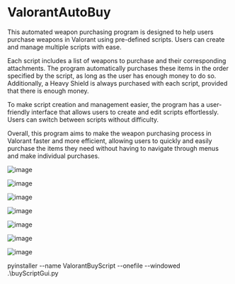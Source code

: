 ﻿# ValorantAutoBuy
 
This automated weapon purchasing program is designed to help users purchase weapons in Valorant using pre-defined scripts. Users can create and manage multiple scripts with ease.

Each script includes a list of weapons to purchase and their corresponding attachments. The program automatically purchases these items in the order specified by the script, as long as the user has enough money to do so. Additionally, a Heavy Shield is always purchased with each script, provided that there is enough money.

To make script creation and management easier, the program has a user-friendly interface that allows users to create and edit scripts effortlessly. Users can switch between scripts without difficulty.

Overall, this program aims to make the weapon purchasing process in Valorant faster and more efficient, allowing users to quickly and easily purchase the items they need without having to navigate through menus and make individual purchases.



![image](https://github.com/lwitthus/ValorantAutoBuy/assets/79256065/77e4336d-e8ad-446c-8424-8950932a1c00)

![image](https://github.com/lwitthus/ValorantAutoBuy/assets/79256065/2ef241c4-80e9-405d-b05a-e3c011d6e0be)

![image](https://github.com/lwitthus/ValorantAutoBuy/assets/79256065/5977f197-4c65-411a-8a50-dd1e0b7620f0)

![image](https://github.com/lwitthus/ValorantAutoBuy/assets/79256065/108be085-638a-426c-8a75-779198e08f08)

![image](https://github.com/lwitthus/ValorantAutoBuy/assets/79256065/bb0fbad7-5514-460e-adc7-89eee71474f2)

![image](https://github.com/lwitthus/ValorantAutoBuy/assets/79256065/539cb2d2-8cb3-460e-8288-968401ced22b)

![image](https://github.com/lwitthus/ValorantAutoBuy/assets/79256065/b47c719a-9a0c-4f7f-b3e1-f9cbb307190d)








pyinstaller --name ValorantBuyScript --onefile --windowed .\buyScriptGui.py
